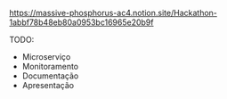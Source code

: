 https://massive-phosphorus-ac4.notion.site/Hackathon-1abbf78b48eb80a0953bc16965e20b9f


TODO:
- Microserviço
- Monitoramento
- Documentação
- Apresentação
